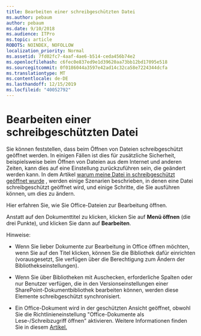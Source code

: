 ```yaml
---
title: Bearbeiten einer schreibgeschützten Datei
ms.author: pebaum
author: pebaum
ms.date: 9/10/2018
ms.audience: ITPro
ms.topic: article
ROBOTS: NOINDEX, NOFOLLOW
localization_priority: Normal
ms.assetid: 7fd02fc7-4aaf-4ae6-b514-ceda456b74e2
ms.openlocfilehash: c6fec0e837ed9e1d39620aa73bb12bd17095e518
ms.sourcegitcommit: 0f0186044a3597e42ad14c32ca58e7224344dcfa
ms.translationtype: MT
ms.contentlocale: de-DE
ms.lasthandoff: 12/15/2019
ms.locfileid: "40052792"
---
```

# <a name="edit-a-read-only-file"></a>Bearbeiten einer schreibgeschützten Datei

Sie können feststellen, dass beim Öffnen von Dateien schreibgeschützt geöffnet werden. In einigen Fällen ist dies für zusätzliche Sicherheit, beispielsweise beim Öffnen von Dateien aus dem Internet und anderen Zeiten, kann dies auf eine Einstellung zurückzuführen sein, die geändert werden kann. In dem Artikel [warum meine Datei in schreibgeschützt geöffnet wurde](https://support.office.com/article/Why-did-my-file-open-read-only-3ab4b792-da50-4b38-8628-14c64e1f1d15) , werden einige Szenarien beschrieben, in denen eine Datei schreibgeschützt geöffnet wird, und einige Schritte, die Sie ausführen können, um dies zu ändern.

Hier erfahren Sie, wie Sie Office-Dateien zur Bearbeitung öffnen.

Anstatt auf den Dokumenttitel zu klicken, klicken Sie auf **Menü öffnen** (die drei Punkte), und klicken Sie dann auf **Bearbeiten**.

Hinweise:

- Wenn Sie lieber Dokumente zur Bearbeitung in Office öffnen möchten, wenn Sie auf den Titel klicken, können Sie die Bibliothek dafür einrichten (vorausgesetzt, Sie verfügen über die Berechtigung zum Ändern der Bibliothekseinstellungen).

- Wenn Sie über Bibliotheken mit Auschecken, erforderliche Spalten oder nur Benutzer verfügen, die in den Versionseinstellungen einer SharePoint-Dokumentbibliothek bearbeiten können, werden diese Elemente schreibgeschützt synchronisiert.

- Ein Office-Dokument wird in der geschützten Ansicht geöffnet, obwohl Sie die Richtlinieneinstellung "Office-Dokumente als Lese-/Schreibzugriff öffnen" aktivieren. Weitere Informationen finden Sie in diesem [Artikel.](https://support.microsoft.com/help/983047/an-office-document-opens-in-protected-view-even-though-you-enable-the)

